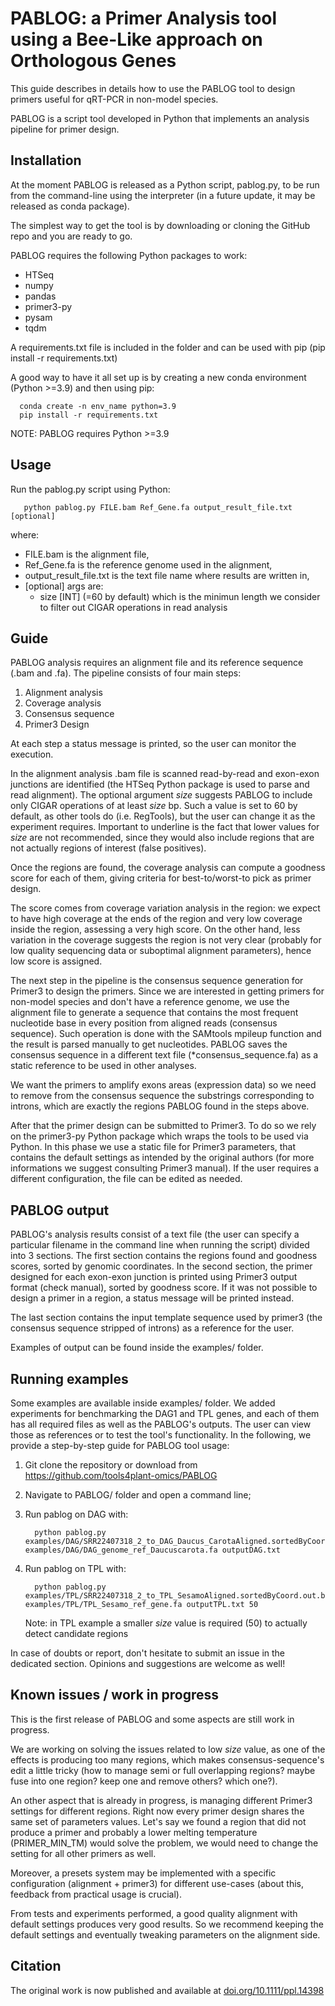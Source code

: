 # PABLOG: a Primer Analysis tool using a Bee-Like approach on Orthologous Genes

This guide describes in details how to use the PABLOG tool to design primers useful for qRT-PCR in non-model species.

PABLOG is a script tool developed in Python that implements an analysis pipeline for primer design.


## Installation
At the moment PABLOG is released as a Python script, pablog.py, to be run from the command-line using the interpreter (in a future update, it may be released as conda package).

The simplest way to get the tool is by downloading or cloning the GitHub repo and you are ready to go.

PABLOG requires the following Python packages to work:
  - HTSeq
  - numpy
  - pandas
  - primer3-py
  - pysam
  - tqdm

A requirements.txt file is included in the folder and can be used with pip (pip install -r requirements.txt)

A good way to have it all set up is by creating a new conda environment (Python >=3.9) and then using pip:

      conda create -n env_name python=3.9
      pip install -r requirements.txt

NOTE: PABLOG requires Python >=3.9 
 

## Usage

Run the pablog.py script using Python:

       python pablog.py FILE.bam Ref_Gene.fa output_result_file.txt [optional]
       
   where:

   - FILE.bam is the alignment file,
   - Ref_Gene.fa is the reference genome used in the alignment,
   - output_result_file.txt is the text file name where results are written in,
   - [optional] args are:
     - size [INT] (=60 by default) which is the minimun length we consider to filter out CIGAR operations in read analysis


## Guide

PABLOG analysis requires an alignment file and its reference sequence (.bam and .fa).
The pipeline consists of four main steps:

  1. Alignment analysis
  2. Coverage analysis
  3. Consensus sequence
  4. Primer3 Design

At each step a status message is printed, so the user can monitor the execution.

In the alignment analysis .bam file is scanned read-by-read and exon-exon junctions are identified (the HTSeq Python package is used to parse and read alignment).
The optional argument <em> size </em> suggests PABLOG to include only CIGAR operations of at least <em> size </em> bp.
Such a value is set to 60 by default, as other tools do (i.e. RegTools), but the user can change it as the experiment requires. Important to underline is the fact that lower values for <em> size </em> are not recommended, since they would also include regions that are not actually regions of interest (false positives). 

Once the regions are found, the coverage analysis can compute a goodness score for each of them, giving criteria for best-to/worst-to pick as primer design.

The score comes from coverage variation analysis in the region: we expect to have high coverage at the ends of the region and very low coverage inside the region, assessing a very high score. On the other hand, less variation in the coverage suggests the region is not very clear (probably for low quality sequencing data or suboptimal alignment parameters), hence low score is assigned. 

The next step in the pipeline is the consensus sequence generation for Primer3 to design the primers. 
Since we are interested in getting primers for non-model species and don't have a reference genome,
we use the alignment file to generate a sequence that contains the most frequent nucleotide base in every position from aligned reads (consensus sequence). Such operation is done with the SAMtools mpileup function and the result is parsed manually to get nucleotides. 
PABLOG saves the consensus sequence in a different text file (*consensus_sequence.fa) as a static reference to be used in other analyses. 

We want the primers to amplify exons areas (expression data) so we need to remove from the consensus sequence the substrings corresponding to introns, which are exactly the regions PABLOG found in the steps above.

After that the primer design can be submitted to Primer3. To do so we rely on the primer3-py Python package which wraps the tools to be used via Python.
In this phase we use a static file for Primer3 parameters, that contains the default settings as intended by the original authors (for more informations we suggest consulting Primer3 manual).
If the user requires a different configuration, the file can be edited as needed.

## PABLOG output

PABLOG's analysis results consist of a text file (the user can specify a particular filename in the command line when running the script) divided into 3 sections.
The first section contains the regions found and goodness scores, sorted by genomic coordinates.
In the second section, the primer designed for each exon-exon junction is printed using Primer3 output format (check manual), sorted by goodness score.
If it was not possible to design a primer in a region, a status message will be printed instead.  

The last section contains the input template sequence used by primer3 (the consensus sequence stripped of introns) as a reference for the user. 

Examples of output can be found inside the examples/ folder.  

## Running examples

Some examples are available inside examples/ folder. We added experiments for benchmarking the DAG1 and TPL genes, and each of them has all required files as well as the PABLOG's outputs. The user can view those as references or to test the tool's functionality. In the following, we provide a step-by-step guide for PABLOG tool usage:

   1) Git clone the repository or download from https://github.com/tools4plant-omics/PABLOG
   2) Navigate to PABLOG/ folder and open a command line;
   3) Run pablog on DAG with:

            python pablog.py examples/DAG/SRR22407318_2_to_DAG_Daucus_CarotaAligned.sortedByCoord.out.bam examples/DAG/DAG_genome_ref_Daucuscarota.fa outputDAG.txt
   4) Run pablog on TPL with:
            
            python pablog.py examples/TPL/SRR22407318_2_to_TPL_SesamoAligned.sortedByCoord.out.bam examples/TPL/TPL_Sesamo_ref_gene.fa outputTPL.txt 50
      Note: in TPL example a smaller <em> size </em> value is required (50) to actually detect candidate regions  

In case of doubts or report, don't hesitate to submit an issue in the dedicated section. Opinions and suggestions are welcome as well!

## Known issues / work in progress

This is the first release of PABLOG and some aspects are still work in progress. 

We are working on solving the issues related to low <em> size </em> value, as one of the effects is producing too many regions, which makes consensus-sequence's edit a little tricky (how to manage semi or full overlapping regions? maybe fuse into one region? keep one and remove others? which one?).

An other aspect that is already in progress, is managing different Primer3 settings for different regions. Right now every primer design shares the same set of parameters values. Let's say we found a region that did not produce a primer and probably a lower melting temperature (PRIMER_MIN_TM) would solve the problem, we would need to change the setting for all other primers as well.   

Moreover, a presets system may be implemented with a specific configuration (alignment + primer3) for different use-cases (about this, feedback from practical usage is crucial).

From tests and experiments performed, a good quality alignment with default settings produces very good results.
So we recommend keeping the default settings and eventually tweaking parameters on the alignment side.

## Citation
The original work is now published and available at [doi.org/10.1111/ppl.14398](https://doi.org/10.1111/ppl.14398)
